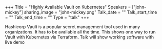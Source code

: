 +++
Title = "Highly Available Vault on Kubernetes"
Speakers = ["john-mickey"]
sharing_image = "john-mickey.png"
Talk_date = ""
Talk_start_time = ""
Talk_end_time = ""
Type = "talk"
+++

Hashicorp Vault is a popular secret management tool used in many organizations. It has to be available all the time. This shows one way to run Vault with Kubernetes via Terraform. Talk will show working software with live demo
